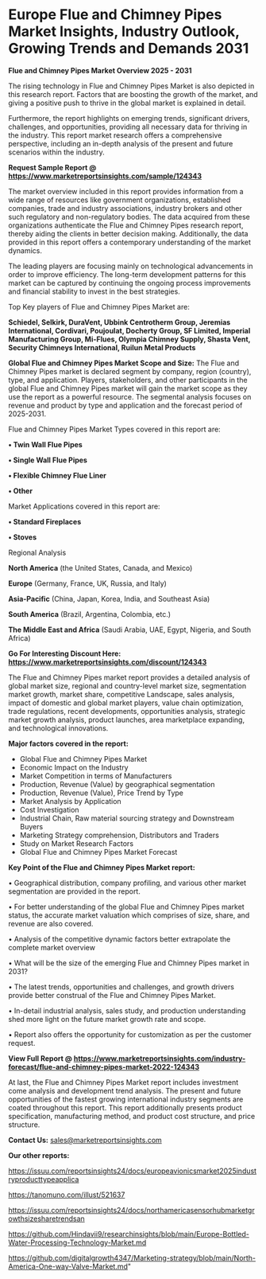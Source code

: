 # Europe Flue and Chimney Pipes Market Insights, Industry Outlook, Growing Trends and Demands 2031

<Strong> Flue and Chimney Pipes Market Overview 2025 - 2031</strong>

The rising technology in Flue and Chimney Pipes Market is also depicted in this research report. Factors that are boosting the growth of the market, and giving a positive push to thrive in the global market is explained in detail.

Furthermore, the report highlights on emerging trends, significant drivers, challenges, and opportunities, providing all necessary data for thriving in the industry. This report market research offers a comprehensive perspective, including an in-depth analysis of the present and future scenarios within the industry.

<strong>Request Sample Report @ <a href=https://www.marketreportsinsights.com/sample/124343>https://www.marketreportsinsights.com/sample/124343</a></strong>

The market overview included in this report provides information from a wide range of resources like government organizations, established companies, trade and industry associations, industry brokers and other such regulatory and non-regulatory bodies. The data acquired from these organizations authenticate the Flue and Chimney Pipes research report, thereby aiding the clients in better decision making. Additionally, the data provided in this report offers a contemporary understanding of the market dynamics.

The leading players are focusing mainly on technological advancements in order to improve efficiency. The long-term development patterns for this market can be captured by continuing the ongoing process improvements and financial stability to invest in the best strategies.

Top Key players of Flue and Chimney Pipes Market are:

<strong>Schiedel, Selkirk, DuraVent, Ubbink Centrotherm Group, Jeremias International, Cordivari, Poujoulat, Docherty Group, SF Limited, Imperial Manufacturing Group, Mi-Flues, Olympia Chimney Supply, Shasta Vent, Security Chimneys International, Ruilun Metal Products</strong>

<strong><b>Global Flue and Chimney Pipes Market Scope and Size:</b></strong>
The Flue and Chimney Pipes market is declared segment by company, region (country), type, and application. Players, stakeholders, and other participants in the global Flue and Chimney Pipes market will gain the market scope as they use the report as a powerful resource. The segmental analysis focuses on revenue and product by type and application and the forecast period of 2025-2031.

Flue and Chimney Pipes Market Types covered in this report are:

<strong>• Twin Wall Flue Pipes

• Single Wall Flue Pipes

• Flexible Chimney Flue Liner

• Other</strong>

Market Applications covered in this report are:

<strong>• Standard Fireplaces

• Stoves</strong> 

Regional Analysis

<strong>North America</strong> (the United States, Canada, and Mexico)

<strong>Europe</strong> (Germany, France, UK, Russia, and Italy)

<strong>Asia-Pacific</strong> (China, Japan, Korea, India, and Southeast Asia)

<strong>South America</strong> (Brazil, Argentina, Colombia, etc.)

<strong>The Middle East and Africa</strong> (Saudi Arabia, UAE, Egypt, Nigeria, and South Africa)

<strong>Go For Interesting Discount Here: <a href=https://www.marketreportsinsights.com/discount/124343>https://www.marketreportsinsights.com/discount/124343</a></strong>

The Flue and Chimney Pipes market report provides a detailed analysis of global market size, regional and country-level market size, segmentation market growth, market share, competitive Landscape, sales analysis, impact of domestic and global market players, value chain optimization, trade regulations, recent developments, opportunities analysis, strategic market growth analysis, product launches, area marketplace expanding, and technological innovations.

<strong><b>Major factors covered in the report:</b></strong>
<ul>
  <li>Global Flue and Chimney Pipes Market </li>
  <li>Economic Impact on the Industry</li>
  <li>Market Competition in terms of Manufacturers</li>
  <li>Production, Revenue (Value) by geographical segmentation</li>
  <li>Production, Revenue (Value), Price Trend by Type</li>
  <li>Market Analysis by Application</li>
  <li>Cost Investigation</li>
  <li>Industrial Chain, Raw material sourcing strategy and Downstream Buyers</li>
  <li>Marketing Strategy comprehension, Distributors and Traders</li>
  <li>Study on Market Research Factors</li>
  <li>Global Flue and Chimney Pipes Market Forecast</li>
</ul>

<strong><b>Key Point of the Flue and Chimney Pipes Market report:</b></strong>

• Geographical distribution, company profiling, and various other market segmentation are provided in the report.

• For better understanding of the global Flue and Chimney Pipes market status, the accurate market valuation which comprises of size, share, and revenue are also covered.

• Analysis of the competitive dynamic factors better extrapolate the complete market overview

• What will be the size of the emerging Flue and Chimney Pipes market in 2031?

• The latest trends, opportunities and challenges, and growth drivers provide better construal of the Flue and Chimney Pipes Market.

• In-detail industrial analysis, sales study, and production understanding shed more light on the future market growth rate and scope.

• Report also offers the opportunity for customization as per the customer request.

<strong><b>View Full Report @ <a href=https://www.marketreportsinsights.com/industry-forecast/flue-and-chimney-pipes-market-2022-124343>https://www.marketreportsinsights.com/industry-forecast/flue-and-chimney-pipes-market-2022-124343</a></b></strong>


At last, the Flue and Chimney Pipes Market report includes investment come analysis and development trend analysis. The present and future opportunities of the fastest growing international industry segments are coated throughout this report. This report additionally presents product specification, manufacturing method, and product cost structure, and price structure.

<strong>Contact Us:</strong>
sales@marketreportsinsights.com

<strong>Our other reports:</strong>

<a href=https://issuu.com/reportsinsights24/docs/europeavionicsmarket2025industryproducttypeapplica>https://issuu.com/reportsinsights24/docs/europeavionicsmarket2025industryproducttypeapplica</a>

<a href=https://tanomuno.com/illust/521637>https://tanomuno.com/illust/521637</a>

<a href=https://issuu.com/reportsinsights24/docs/northamericasensorhubmarketgrowthsizesharetrendsan>https://issuu.com/reportsinsights24/docs/northamericasensorhubmarketgrowthsizesharetrendsan</a>

<a href=https://github.com/Hindavii9/researchinsights/blob/main/Europe-Bottled-Water-Processing-Technology-Market.md>https://github.com/Hindavii9/researchinsights/blob/main/Europe-Bottled-Water-Processing-Technology-Market.md</a>

<a href=https://github.com/digitalgrowth4347/Marketing-strategy/blob/main/North-America-One-way-Valve-Market.md>https://github.com/digitalgrowth4347/Marketing-strategy/blob/main/North-America-One-way-Valve-Market.md</a>"
